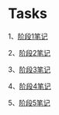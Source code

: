 # Tasks
1、[阶段1笔记](https://github.com/Uohuynix/Tasks/tree/cf47ba907f6b388f4ec5956ee34d3396633185f7/%E9%98%B6%E6%AE%B51%E7%AC%94%E8%AE%B0)

2、[阶段2笔记](https://github.com/Uohuynix/Tasks/tree/47ce26da5bf2ebf98fd56c3212dc8620671a0acd/%E9%98%B6%E6%AE%B52%E7%AC%94%E8%AE%B0)

3、[阶段3笔记](https://github.com/Uohuynix/Tasks/tree/21277ed477b21b7e0d45f7b4be0c2975f0c2b230/%E9%98%B6%E6%AE%B53%E7%AC%94%E8%AE%B0)

4、[阶段4笔记](https://github.com/Uohuynix/Tasks/tree/7bbcd54a2c978f10401c8987ec7fe96c9998481b/%E9%98%B6%E6%AE%B54%E7%AC%94%E8%AE%B0)

5、[阶段5笔记](https://github.com/Uohuynix/Tasks/tree/6804ac9ba01ec52bff79d8406ece6f85cc1a5a4b/%E9%98%B6%E6%AE%B55%E7%AC%94%E8%AE%B0)
